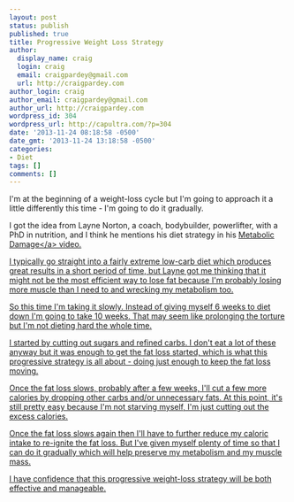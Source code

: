 ```yaml
---
layout: post
status: publish
published: true
title: Progressive Weight Loss Strategy
author:
  display_name: craig
  login: craig
  email: craigpardey@gmail.com
  url: http://craigpardey.com
author_login: craig
author_email: craigpardey@gmail.com
author_url: http://craigpardey.com
wordpress_id: 304
wordpress_url: http://capultra.com/?p=304
date: '2013-11-24 08:18:58 -0500'
date_gmt: '2013-11-24 13:18:58 -0500'
categories:
- Diet
tags: []
comments: []
---
```

<p>I'm at the beginning of a weight-loss cycle but I'm going to approach it a little differently this time - I'm going to do it gradually.</p>
<p>I got the idea from Layne Norton, a  coach, bodybuilder, powerlifter, with a PhD in nutrition, and I think he mentions his diet strategy in his <a href="http:/&#47;www.youtube.com&#47;v&#47;QHHzie6XRGk">Metabolic Damage<&#47;a> video.</p>
<p>I typically go straight into a fairly extreme low-carb diet which produces great results in a short period of time, but Layne got me thinking that it might not be the most efficient way to lose fat because I'm probably losing more muscle than I need to and wrecking my metabolism too.</p>
<p>So this time I'm taking it slowly.  Instead of giving myself 6 weeks to diet down I'm going to take 10 weeks.  That may seem like prolonging the torture but I'm not dieting hard the whole time.</p>
<p>I started by cutting out sugars and refined carbs.  I don't eat a lot of these anyway but it was enough to get the fat loss started, which is what this progressive strategy is all about - doing just enough to keep the fat loss moving.</p>
<p>Once the fat loss slows, probably after a few weeks, I'll cut a few more calories by dropping other carbs and/or unnecessary fats.  At this point, it's still pretty easy because I'm not starving myself, I'm just cutting out the excess calories.</p>
<p>Once the fat loss slows again then I'll have to further reduce my caloric intake to re-ignite the fat loss.  But I've given myself plenty of time so that I can do it gradually which will help preserve my metabolism and my muscle mass.  </p>
<p>I have confidence that this progressive weight-loss strategy will be both effective and manageable.</p>
